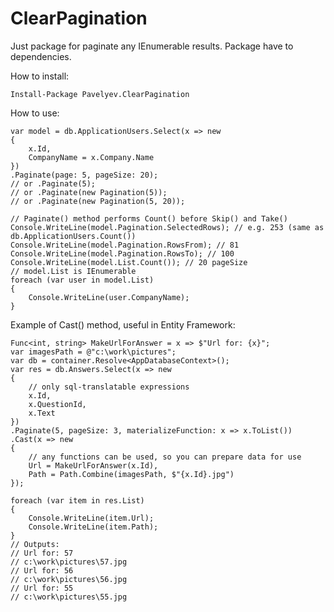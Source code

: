 # ClearPagination

Just package for paginate any IEnumerable results. Package have to dependencies.

How to install:

    Install-Package Pavelyev.ClearPagination
    
How to use:

    var model = db.ApplicationUsers.Select(x => new
    {
        x.Id,
        CompanyName = x.Company.Name
    })
    .Paginate(page: 5, pageSize: 20);
    // or .Paginate(5);
    // or .Paginate(new Pagination(5));
    // or .Paginate(new Pagination(5, 20));

    // Paginate() method performs Count() before Skip() and Take()
    Console.WriteLine(model.Pagination.SelectedRows); // e.g. 253 (same as db.ApplicationUsers.Count())
    Console.WriteLine(model.Pagination.RowsFrom); // 81
    Console.WriteLine(model.Pagination.RowsTo); // 100
    Console.WriteLine(model.List.Count()); // 20 pageSize
    // model.List is IEnumerable
    foreach (var user in model.List)
    {
        Console.WriteLine(user.CompanyName);
    }

Example of Cast() method, useful in Entity Framework:

    Func<int, string> MakeUrlForAnswer = x => $"Url for: {x}";
    var imagesPath = @"c:\work\pictures";
    var db = container.Resolve<AppDatabaseContext>();
    var res = db.Answers.Select(x => new
    {
        // only sql-translatable expressions
        x.Id,
        x.QuestionId,
        x.Text
    })
    .Paginate(5, pageSize: 3, materializeFunction: x => x.ToList())
    .Cast(x => new
    {
        // any functions can be used, so you can prepare data for use
        Url = MakeUrlForAnswer(x.Id), 
        Path = Path.Combine(imagesPath, $"{x.Id}.jpg")
    });

    foreach (var item in res.List)
    {
        Console.WriteLine(item.Url);
        Console.WriteLine(item.Path);
    }
    // Outputs:
    // Url for: 57
    // c:\work\pictures\57.jpg
    // Url for: 56
    // c:\work\pictures\56.jpg
    // Url for: 55
    // c:\work\pictures\55.jpg

